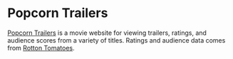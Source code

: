 # Popcorn Trailers
[Popcorn Trailers](https://github.com/Klassar/Popcorn-Traillers) is a movie website for viewing trailers, ratings, and audience scores from a variety of titles. Ratings and audience data comes from [Rotton Tomatoes](https://www.rottentomatoes.com/).
